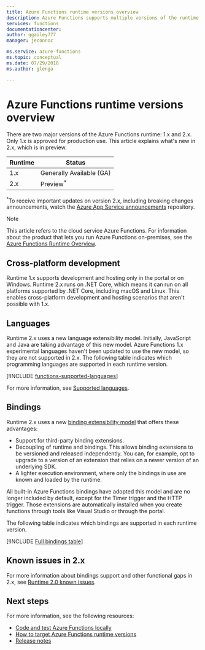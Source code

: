 ```yaml
---
title: Azure Functions runtime versions overview
description: Azure Functions supports multiple versions of the runtime. Learn the differences between them and how to choose the one that's right for you.
services: functions
documentationcenter: 
author: ggailey777
manager: jeconnoc

ms.service: azure-functions
ms.topic: conceptual
ms.date: 07/29/2018
ms.author: glenga

---
```

# Azure Functions runtime versions overview

 There are two major versions of the Azure Functions runtime: 1.x and 2.x. Only 1.x is approved for production use. This article explains what's new in 2.x, which is in preview.

| Runtime | Status |
|---------|---------|
|1.x|Generally Available (GA)|
|2.x|Preview<sup>*</sup>|

<sup>*</sup>To receive important updates on version 2.x, including breaking changes announcements, watch the [Azure App Service announcements](https://github.com/Azure/app-service-announcements/issues) repository.

> [!NOTE] 
> This article refers to the cloud service Azure Functions. For information about the product that lets you run Azure Functions on-premises, see the [Azure Functions Runtime Overview](functions-runtime-overview.md).

## Cross-platform development

Runtime 1.x supports development and hosting only in the portal or on Windows. Runtime 2.x runs on .NET Core, which means it can run on all platforms supported by .NET Core, including macOS and Linux. This enables cross-platform development and hosting scenarios that aren't possible with 1.x.

## Languages

Runtime 2.x uses a new language extensibility model. Initially, JavaScript and Java are taking advantage of this new model. Azure Functions 1.x experimental languages haven't been updated to use the new model, so they are not supported in 2.x. The following table indicates which programming languages are supported in each runtime version.

[!INCLUDE [functions-supported-languages](../../includes/functions-supported-languages.md)]

For more information, see [Supported languages](supported-languages.md).

## Bindings 

Runtime 2.x uses a new [binding extensibility model](https://github.com/Azure/azure-webjobs-sdk-extensions/wiki/Binding-Extensions-Overview) that offers these advantages:

* Support for third-party binding extensions.
* Decoupling of runtime and bindings. This allows binding extensions to be versioned and released independently. You can, for example, opt to upgrade to a version of an extension that relies on a newer version of an underlying SDK.
* A lighter execution environment, where only the bindings in use are known and loaded by the runtime.

All built-in Azure Functions bindings have adopted this model and are no longer included by default, except for the Timer trigger and the HTTP trigger. Those extensions are automatically installed when you create functions through tools like Visual Studio or through the portal.

The following table indicates which bindings are supported in each runtime version.

[!INCLUDE [Full bindings table](../../includes/functions-bindings.md)]

## Known issues in 2.x

For more information about bindings support and other functional gaps in 2.x, see [Runtime 2.0 known issues](https://github.com/Azure/azure-webjobs-sdk-script/wiki/Azure-Functions-runtime-2.0-known-issues).

## Next steps

For more information, see the following resources:

* [Code and test Azure Functions locally](functions-run-local.md)
* [How to target Azure Functions runtime versions](set-runtime-version.md)
* [Release notes](https://github.com/Azure/azure-functions-host/releases)
